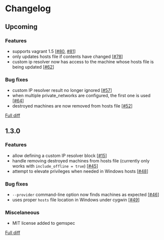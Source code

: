 # Changelog

## Upcoming
### Features
* supports vagrant 1.5 [[#80](https://github.com/smdahlen/vagrant-hostmanager/issues/80), [#81](https://github.com/smdahlen/vagrant-hostmanager/pull/81)]
* only updates hosts file if contents have changed [[#78](https://github.com/smdahlen/vagrant-hostmanager/pull/78)]
* custom ip resolver now has access to the machine whose hosts file is being updated [[#62](https://github.com/smdahlen/vagrant-hostmanager/pull/62)]

### Bug fixes
* custom IP resolver result no longer ignored [[#57](https://github.com/smdahlen/vagrant-hostmanager/pull/57)]
* when multiple private_networks are configured, the first one is used [[#64](https://github.com/smdahlen/vagrant-hostmanager/pull/64)]
* destroyed machines are now removed from hosts file [[#52](https://github.com/smdahlen/vagrant-hostmanager/pull/52)]

[Full diff](https://github.com/smdahlen/vagrant-hostmanager/compare/v1.3.0...master)  


## 1.3.0
### Features
* allow defining a custom IP resolver block [[#15](https://github.com/smdahlen/vagrant-hostmanager/pull/15)]
* handle removing destroyed machines from hosts file (currently only works with `include_offline = true`) [[#45](https://github.com/smdahlen/vagrant-hostmanager/pull/45)]
* attempt to elevate privileges when needed in Windows hosts [[#48](https://github.com/smdahlen/vagrant-hostmanager/pull/48)]

### Bug fixes
* `--provider` command-line option now finds machines as expected [[#46](https://github.com/smdahlen/vagrant-hostmanager/pull/46)]
* uses proper `hosts` file location in Windows under cygwin [[#49](https://github.com/smdahlen/vagrant-hostmanager/pull/49)]

### Miscelaneous
* MIT license added to gemspec

[Full diff](https://github.com/smdahlen/vagrant-hostmanager/compare/v1.2.3...v1.3.0)
